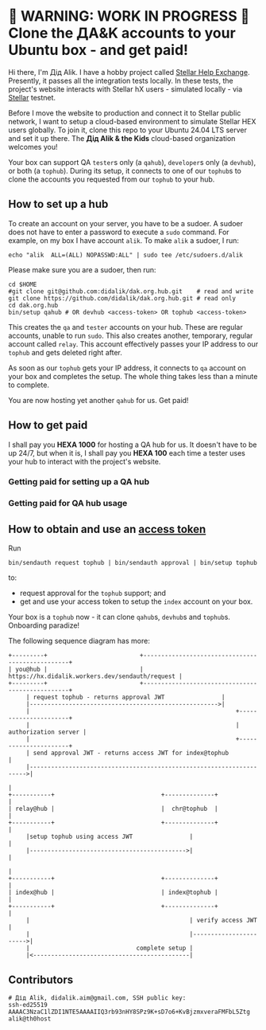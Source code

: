 # 👷 WARNING: WORK IN PROGRESS 👷 Clone the ДA&amp;K accounts to your Ubuntu box - and get paid!

Hi there, I'm Дід Alik. I have a hobby project called [Stellar Help Exchange](https://github.com/amissine/shex/blob/main/README.md#presentation "Stellar hX, work in progress"). Presently, it passes all the integration tests locally. In these tests, the project's website interacts with Stellar hX users - simulated locally - via [Stellar](https://stellar.org/) testnet.

Before I move the website to production and connect it to Stellar public network, I want to setup a cloud-based environment to simulate Stellar HEX users globally. To join it, clone this repo to your Ubuntu 24.04 LTS server and set it up there. The **Дід Alik & the Kids** cloud-based organization welcomes you!

Your box can support QA `tester`s only (a `qahub`), `developer`s only (a `devhub`), or both (a `tophub`). During its setup, it connects to one of our `tophub`s to clone the accounts you requested from our `tophub` to your hub.

## How to set up a hub

To create an account on your server, you have to be a sudoer. A sudoer does not have to enter a password to execute a `sudo` command. For example, on my box I have account `alik`. To make `alik` a sudoer, I run:

```
echo "alik  ALL=(ALL) NOPASSWD:ALL" | sudo tee /etc/sudoers.d/alik
```

Please make sure you are a sudoer, then run:

```
cd $HOME
#git clone git@github.com:didalik/dak.org.hub.git    # read and write
git clone https://github.com/didalik/dak.org.hub.git # read only
cd dak.org.hub
bin/setup qahub # OR devhub <access-token> OR tophub <access-token>
```

This creates the `qa` and `tester` accounts on your hub. These are regular accounts, unable to run `sudo`. This also creates another, temporary, regular account called `relay`. This account effectively passes your IP address to our `tophub` and gets deleted right after.

As soon as our `tophub` gets your IP address, it connects to `qa` account on your box and completes the setup. The whole thing takes less than a minute to complete.

You are now hosting yet another `qahub` for us. Get paid!

## How to get paid

I shall pay you **HEXA 1000** for hosting a QA hub for us. It doesn't have to be up 24/7, but when it is, I shall pay you **HEXA 100** each time a tester uses your hub to interact with the project's website.

### Getting paid for setting up a QA hub

### Getting paid for QA hub usage

## How to obtain and use an [access token](https://www.ionos.com/digitalguide/server/security/oauth/ "TODO implement")

Run

```
bin/sendauth request tophub | bin/sendauth approval | bin/setup tophub
```

to:

- request approval for the `tophub` support; and
- get and use your access token to setup the `index` account on your box.

Your box is a `tophub` now - it can clone `qahub`s, `devhub`s and `tophub`s. Onboarding paradize!

The following sequence diagram has more:

```
+---------+                          +-------------------------------------------------+
| you@hub |                          | https://hx.didalik.workers.dev/sendauth/request |
+---------+                          +-------------------------------------------------+
     | request tophub - returns approval JWT                |
     |----------------------------------------------------->|
     |                                                          +----------------------+
     |                                                          | authorization server |
     |                                                          +----------------------+
     | send approval JWT - returns access JWT for index@tophub              |
     |--------------------------------------------------------------------->|
                                                                            |
+-----------+                              +--------------+                 |
| relay@hub |                              |  chr@tophub  |                 |
+-----------+                              +--------------+                 |
     |setup tophub using access JWT                |                        |
     |-------------------------------------------->|                        |
                                                                            |
+-----------+                              +--------------+                 |
| index@hub |                              | index@tophub |                 |
+-----------+                              +--------------+                 |
     |                                             | verify access JWT      |
     |                                             |----------------------->|
     |                              complete setup |
     |<--------------------------------------------|
```

## Contributors

```
# Дід Alik, didalik.aim@gmail.com, SSH public key:
ssh-ed25519 AAAAC3NzaC1lZDI1NTE5AAAAIIQ3rb93nHY8SPz9K+sD7o6+KvBjzmxveraFMFbL5Ztg alik@th0host
```
